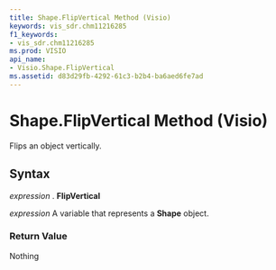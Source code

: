 ```yaml
---
title: Shape.FlipVertical Method (Visio)
keywords: vis_sdr.chm11216285
f1_keywords:
- vis_sdr.chm11216285
ms.prod: VISIO
api_name:
- Visio.Shape.FlipVertical
ms.assetid: d83d29fb-4292-61c3-b2b4-ba6aed6fe7ad
---
```



# Shape.FlipVertical Method (Visio)

Flips an object vertically.


## Syntax

 _expression_ . **FlipVertical**

 _expression_ A variable that represents a **Shape** object.


### Return Value

Nothing



